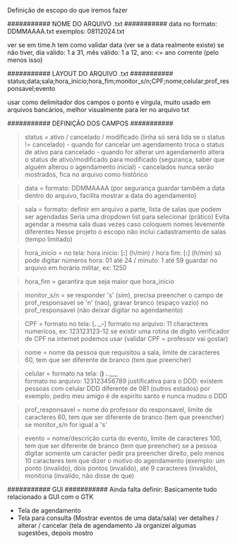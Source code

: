 Definição de escopo do que iremos fazer

########### NOME DO ARQUIVO .txt ###########
data no formato: DDMMAAAA.txt
exemplos: 08112024.txt

ver se em time.h tem como validar data (ver se a data realmente existe)
se não tiver, dia válido: 1 a 31, mês válido: 1 a 12, ano: <= ano corrente (pelo menos isso)
	
########### LAYOUT DO ARQUIVO .txt ###########
status;data;sala;hora_inicio;hora_fim;monitor_s/n;CPF;nome;celular;prof_responsavel;evento

usar como delimitador dos campos o ponto e vírgula, muito usado em arquivos bancários, melhor visualmente para ler no arquivo txt
					
########### DEFINIÇÃO DOS CAMPOS ###########
					
> status = ativo / cancelado / modificado (linha só será lida se o status != cancelado)
			- quando for cancelar um agendamento troca o status de ativo para cancelado
			- quando for alterar um agendamento altera o status de ativo/modificado para modificado 
					(segurança, saber que alguém alterou o agendamento inicial)
			- cancelados nunca serão mostrados, fica no arquivo como histórico

> data = formato: DDMMAAAA (por segurança guardar também a data dentro do arquivo, facilita mostrar a data do agendamento)

> sala = formato: definir em arquivo a parte, lista de salas que podem ser agendadas
Seria uma dropdown list para selecionar (prático)
Evita agendar a mesma sala duas vezes caso coloquem nomes levemente diferentes
Nesse projeto o escopo não inclui cadastramento de salas (tempo limitado)

> hora_inicio = no tela: hora início: [__:__] (h/min) / hora fim: [__:__] (h/min)
				só pode digitar números 
				hora: 01 até 24 / minuto: 1 até 59
				guardar no arquivo em horário militar, ex: 1250

> hora_fim = garantira que seja maior que hora_inicio

> monitor_s/n = se responder 's' (sim), precisa preencher o campo de prof_responsavel
				se 'n' (nao), gravar branco (espaço vazio) no prof_responsavel (não deixar digitar no agendamento)
		
> CPF = formato no tela: [___.___.___-__]
		formato no arquivo: 11 characteres numericos, ex: 123123123-12
		se existir uma rotina de digito verificador de CPF na internet podemos usar (validar CPF = professor vai gostar)

> nome = nome da pessoa que requisitou a sala, limite de caracteres 60, tem que ser diferente de branco (tem que preencher)

> celular = formato na tela: (__) _.___.___   
			formato no arquivo: 123123456789
			justificativa para o DDD: existem pessoas com celular DDD diferente de 081 (outros estados)
			por exemplo, pedro meu amigo é de espirito santo e nunca mudou o DDD

> prof_responsavel = nome do professor do responsavel, limite de caracteres 60, tem que ser diferente de branco (tem que preencher) se monitor_s/n for igual a 's'

> evento = nome/descrição curta do evento, limite de caracteres 100, tem que ser diferente de branco (tem que preencher)
			se a pessoa digitar somente um caracter pedir pra preencher direito, pelo menos 10 caracteres
			tem que dizer o motivo do agendamento
			(exemplo: um ponto (invalido), dois pontos (invalido), até 9 caracteres (invalido), monitoria (invalido, não disse de que)

########### GUI ###########
Ainda falta definir:
Basicamente tudo relacionado a GUI com o GTK
- Tela de agendamento
- Tela para consulta (Mostrar eventos de uma data/sala)
        ver detalhes / alterar / cancelar (tela de agendamento
Já organizei algumas sugestões, depois mostro
  
